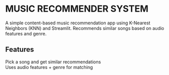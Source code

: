 # MUSIC RECOMMENDER SYSTEM
A simple content-based music recommendation app using K-Nearest Neighbors (KNN) and Streamlit.
Recommends similar songs based on audio features and genre.

## Features  
Pick a song and get similar recommendations  
Uses audio features + genre for matching  


